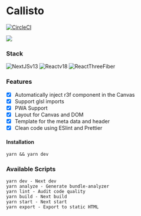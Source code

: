 # Callisto

[![CircleCI](https://circleci.com/gh/SILVA-DIGITAL/callisto.svg?style=shield&circle-token=7d48d3d0a7481323a6b7848006dde5d0421018fa)](https://app.circleci.com/pipelines/github/SILVA-DIGITAL/callisto)

<img src="https://therealsujitk-vercel-badge.vercel.app/?app=callisto" />

### Stack

![NextJSv13](https://img.shields.io/badge/-Next%20v13-%23232F3E?logo=Next.JS)
![Reactv18](https://img.shields.io/badge/-React%20v18-%23232F3E?logo=React)
![ReactThreeFiber](https://img.shields.io/badge/-React%20Three%20Fiber-%23232F3E?logo=Three.js)

### Features

- [x] Automatically inject r3f component in the Canvas
- [x] Support glsl imports
- [x] PWA Support
- [x] Layout for Canvas and DOM
- [x] Template for the meta data and header
- [x] Clean code using ESlint and Prettier

#### Installation

```
yarn && yarn dev
```

### Available Scripts

```
yarn dev - Next dev
yarn analyze - Generate bundle-analyzer
yarn lint - Audit code quality
yarn build - Next build
yarn start - Next start
yarn export - Export to static HTML
```
